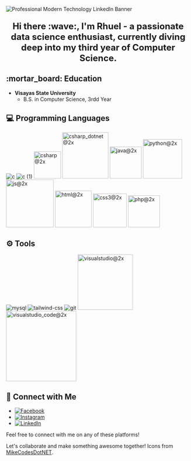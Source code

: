 ![Professional Modern Technology LinkedIn Banner](https://github.com/VSUrhuel/VSUrhuel/assets/114915612/081ae17d-d558-44d6-959e-abf02926d168)

<p align="center" style="font-size: 24px;">
  <b>Hi there :wave:, I'm Rhuel - a passionate data science enthusiast, currently diving deep into my third year of Computer Science.</b>
</p>

## \:mortar_board: Education
- **Visayas State University**
  - B.S. in Computer Science, 3rdd Year
  
## 💻 Programming Languages
![c](https://github.com/VSUrhuel/VSUrhuel/assets/114915612/b58675b0-2cad-49a9-af54-e95ac6fd1cfe)
![c (1)](https://github.com/VSUrhuel/VSUrhuel/assets/114915612/67578d9a-45ec-41c4-b2a2-a074313b8876)
<img width="74" alt="csharp@2x" src="https://github.com/VSUrhuel/VSUrhuel/assets/114915612/12d248f3-e770-44d9-a426-3eba5016af6d">
<img width="126" alt="csharp_dotnet@2x" src="https://github.com/VSUrhuel/VSUrhuel/assets/114915612/071eba70-d698-48d0-b2e2-62fc4a408c82">
<img width="87" alt="java@2x" src="https://github.com/VSUrhuel/VSUrhuel/assets/114915612/bc897e71-01cb-48d9-8b16-86e20ba0adc7">
<img width="107" alt="python@2x" src="https://github.com/VSUrhuel/VSUrhuel/assets/114915612/0e971283-e2ba-4a3d-a27c-3cd3df988de3">
<img width="130" alt="js@2x" src="https://github.com/VSUrhuel/VSUrhuel/assets/114915612/4cab0b62-6576-4161-917d-a41cb9ca59b6">
<img width="100" alt="html@2x" src="https://github.com/VSUrhuel/VSUrhuel/assets/114915612/42cb4d6b-fb76-4f60-ad68-783fd7d2762d">
<img width="92" alt="css3@2x" src="https://github.com/VSUrhuel/VSUrhuel/assets/114915612/c66bbab2-56d1-40e9-a120-bd30218e5238">
<img width="87" alt="php@2x" src="https://github.com/VSUrhuel/VSUrhuel/assets/114915612/61e7f210-91bd-46f8-9e27-415bf755707f">

## ⚙️ Tools
![mysql](https://github.com/VSUrhuel/VSUrhuel/assets/114915612/2653b0f8-c404-4fbf-96a6-e48a5aa30300)
![tailwind-css](https://github.com/VSUrhuel/VSUrhuel/assets/114915612/961f5465-13e4-44ae-b9c1-eefd4b5214d2)
![git](https://github.com/VSUrhuel/VSUrhuel/assets/114915612/6915680c-5cbc-431d-b869-3d8ed76eaf3d)
<img width="151" alt="visualstudio@2x" src="https://github.com/VSUrhuel/VSUrhuel/assets/114915612/6ba81a86-f3fa-4e43-b3cb-c503d6d0fe36">
<img width="192" alt="visualstudio_code@2x" src="https://github.com/VSUrhuel/VSUrhuel/assets/114915612/433036c0-3ee3-4bba-bb05-9275605cffde">

## :link: Connect with Me
- [![Facebook](https://img.shields.io/badge/Facebook-1877F2?style=flat-square&logo=facebook&logoColor=white)](https://www.facebook.com/johnrhuel.laurente)
- [![Instagram](https://img.shields.io/badge/Instagram-E4405F?style=flat-square&logo=instagram&logoColor=white)](https://www.instagram.com/rhuelski29/)
- [![LinkedIn](https://img.shields.io/badge/LinkedIn-0077B5?style=flat-square&logo=linkedin&logoColor=white)](https://www.linkedin.com/in/john-rhuel-laurente-181357248/)

Feel free to connect with me on any of these platforms! 

Let's collaborate and make something awesome together! 
Icons from [MikeCodesDotNET](https://github.com/MikeCodesDotNET/ColoredBadges).

